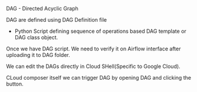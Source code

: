 DAG - Directed Acyclic Graph

DAG are defined using DAG Definition file
- Python Script defining sequence of operations based DAG template or DAG class object.

Once we have DAG script. We need to verify it on Airflow interface after uploading it to DAG folder.

We can edit the DAGs directly in Cloud SHell(Specific to Google Cloud).

CLoud composer itself we can trigger DAG by opening DAG and clicking the button.